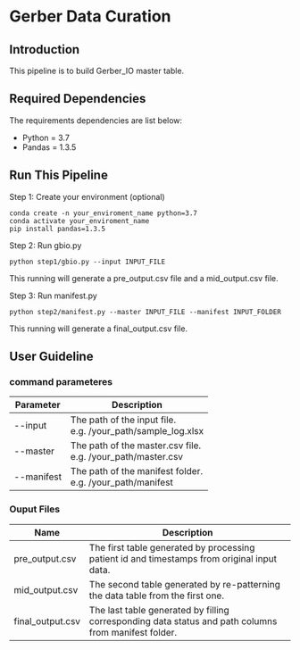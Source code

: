# Gerber Data Curation

## Introduction

This pipeline is to build Gerber_IO master table.

## Required Dependencies

The requirements dependencies are list below:

- Python = 3.7
- Pandas = 1.3.5

## Run This Pipeline

Step 1: Create your environment (optional)

    conda create -n your_enviroment_name python=3.7
    conda activate your_enviroment_name
    pip install pandas=1.3.5

Step 2: Run gbio.py

    python step1/gbio.py --input INPUT_FILE

This running will generate a pre_output.csv file and a mid_output.csv file.

Step 3: Run manifest.py

    python step2/manifest.py --master INPUT_FILE --manifest INPUT_FOLDER

This running will generate a final_output.csv file.

## User Guideline

### command parameteres

Parameter | Description
---------------------------------------- | -------------
--input | The path of the input file. <br> e.g. /your_path/sample_log.xlsx
--master | The path of the master.csv file. <br> e.g. /your_path/master.csv
--manifest | The path of the manifest folder. <br> e.g. /your_path/manifest

### Ouput Files

Name | Description
---------------------------------------- | -------------
pre_output.csv | The first table generated by processing patient id and timestamps from original input data.
mid_output.csv | The second table generated by re-patterning the data table from the first one.
final_output.csv | The last table generated by filling corresponding data status and path columns from manifest folder.
